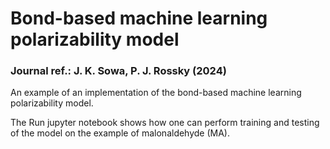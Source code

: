 # Bond-based machine learning polarizability model
### Journal ref.: J. K. Sowa, P. J. Rossky (2024)

An example of an implementation of the bond-based machine learning polarizability model.

The Run jupyter notebook shows how one can perform training and testing of the model on the example of malonaldehyde (MA).
